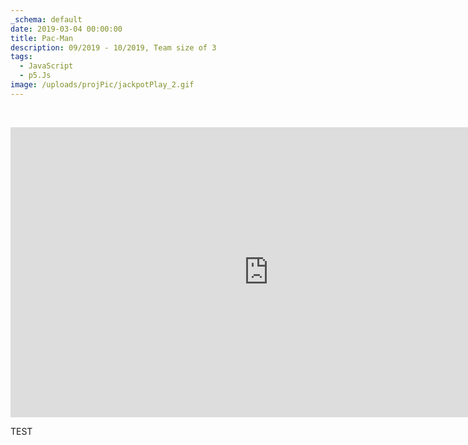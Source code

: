 ```yaml
---
_schema: default
date: 2019-03-04 00:00:00
title: Pac-Man
description: 09/2019 - 10/2019, Team size of 3
tags:
  - JavaScript
  - p5.Js
image: /uploads/projPic/jackpotPlay_2.gif
---
```

&nbsp;

<iframe width="825" height="464" src="https://www.youtube.com/embed/Aea3PyPWxyE" title="PACMAN - Master copy project" frameborder="0" allow="accelerometer; autoplay; clipboard-write; encrypted-media; gyroscope; picture-in-picture; web-share" referrerpolicy="strict-origin-when-cross-origin" allowfullscreen=""></iframe>

TEST